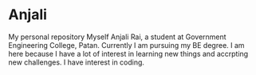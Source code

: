 # Anjali
My personal repository
Myself Anjali Rai, a student at Government Engineering College, Patan. Currently I am pursuing my BE degree. I am here because I have a lot of interest in learning new things and accrpting new challenges. I have interest in coding. 
